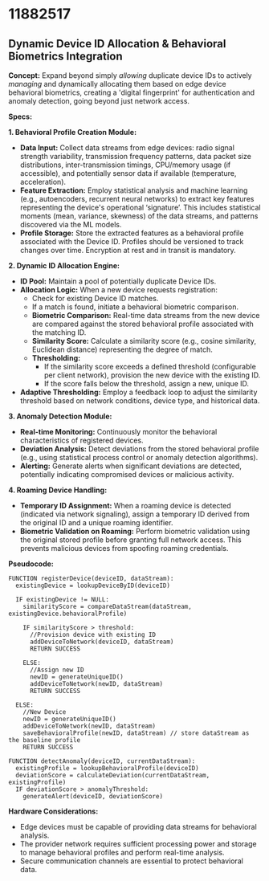 # 11882517

## Dynamic Device ID Allocation & Behavioral Biometrics Integration

**Concept:** Expand beyond simply *allowing* duplicate device IDs to actively *managing* and dynamically allocating them based on edge device behavioral biometrics, creating a 'digital fingerprint' for authentication and anomaly detection, going beyond just network access.

**Specs:**

**1. Behavioral Profile Creation Module:**

*   **Data Input:** Collect data streams from edge devices: radio signal strength variability, transmission frequency patterns, data packet size distributions, inter-transmission timings, CPU/memory usage (if accessible), and potentially sensor data if available (temperature, acceleration).
*   **Feature Extraction:** Employ statistical analysis and machine learning (e.g., autoencoders, recurrent neural networks) to extract key features representing the device's operational ‘signature’.  This includes statistical moments (mean, variance, skewness) of the data streams, and patterns discovered via the ML models.
*   **Profile Storage:** Store the extracted features as a behavioral profile associated with the Device ID. Profiles should be versioned to track changes over time. Encryption at rest and in transit is mandatory.

**2. Dynamic ID Allocation Engine:**

*   **ID Pool:** Maintain a pool of potentially duplicate Device IDs.
*   **Allocation Logic:** When a new device requests registration:
    *   Check for existing Device ID matches.
    *   If a match is found, initiate a behavioral biometric comparison.
    *   **Biometric Comparison:**  Real-time data streams from the new device are compared against the stored behavioral profile associated with the matching ID.
    *   **Similarity Score:** Calculate a similarity score (e.g., cosine similarity, Euclidean distance) representing the degree of match.
    *   **Thresholding:**
        *   If the similarity score exceeds a defined threshold (configurable per client network), provision the new device with the existing ID.
        *   If the score falls below the threshold, assign a new, unique ID.
*   **Adaptive Thresholding:**  Employ a feedback loop to adjust the similarity threshold based on network conditions, device type, and historical data.

**3. Anomaly Detection Module:**

*   **Real-time Monitoring:** Continuously monitor the behavioral characteristics of registered devices.
*   **Deviation Analysis:**  Detect deviations from the stored behavioral profile (e.g., using statistical process control or anomaly detection algorithms).
*   **Alerting:** Generate alerts when significant deviations are detected, potentially indicating compromised devices or malicious activity.

**4. Roaming Device Handling:**

*   **Temporary ID Assignment:** When a roaming device is detected (indicated via network signaling), assign a temporary ID derived from the original ID and a unique roaming identifier.
*   **Biometric Validation on Roaming:** Perform biometric validation using the original stored profile before granting full network access. This prevents malicious devices from spoofing roaming credentials.

**Pseudocode:**

```
FUNCTION registerDevice(deviceID, dataStream):
  existingDevice = lookupDeviceByID(deviceID)

  IF existingDevice != NULL:
    similarityScore = compareDataStream(dataStream, existingDevice.behavioralProfile)

    IF similarityScore > threshold:
      //Provision device with existing ID
      addDeviceToNetwork(deviceID, dataStream)
      RETURN SUCCESS

    ELSE:
      //Assign new ID
      newID = generateUniqueID()
      addDeviceToNetwork(newID, dataStream)
      RETURN SUCCESS

  ELSE:
    //New Device
    newID = generateUniqueID()
    addDeviceToNetwork(newID, dataStream)
    saveBehavioralProfile(newID, dataStream) // store dataStream as the baseline profile
    RETURN SUCCESS

FUNCTION detectAnomaly(deviceID, currentDataStream):
  existingProfile = lookupBehavioralProfile(deviceID)
  deviationScore = calculateDeviation(currentDataStream, existingProfile)
  IF deviationScore > anomalyThreshold:
    generateAlert(deviceID, deviationScore)
```

**Hardware Considerations:**

*   Edge devices must be capable of providing data streams for behavioral analysis.
*   The provider network requires sufficient processing power and storage to manage behavioral profiles and perform real-time analysis.
*   Secure communication channels are essential to protect behavioral data.